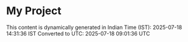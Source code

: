 # My Project

This content is dynamically generated in Indian Time (IST): 2025-07-18 14:31:36 IST
Converted to UTC: 2025-07-18 09:01:36 UTC
